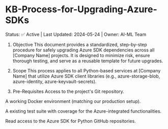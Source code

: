 # KB-Process-for-Upgrading-Azure-SDKs
Status: ✅ Active | Last Updated: 2024-05-24 | Owner: AI-ML Team

1. Objective
This document provides a standardized, step-by-step procedure for safely upgrading Azure SDK dependencies across all [Company Name] projects. It is designed to minimize risk, ensure thorough testing, and serve as a reusable template for future upgrades.

2. Scope
This process applies to all Python-based services at [Company Name] that utilize Azure SDK client libraries (e.g., azure-storage-blob, azure-identity, azure-keyvault-secrets).

3. Pre-Requisites
Access to the project's Git repository.

A working Docker environment (matching our production setup).

A existing test suite with coverage for the Azure-integrated functionalities.

Read access to the Azure SDK for Python GitHub repositories.

